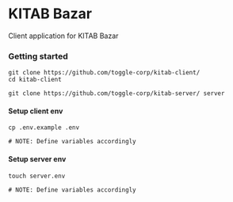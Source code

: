 # KITAB Bazar

Client application for KITAB Bazar

### Getting started

```
git clone https://github.com/toggle-corp/kitab-client/
cd kitab-client

git clone https://github.com/toggle-corp/kitab-server/ server
```

#### Setup client env

```
cp .env.example .env

# NOTE: Define variables accordingly
```

#### Setup server env

```
touch server.env

# NOTE: Define variables accordingly
```
